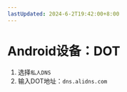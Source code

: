 ```yaml
---
lastUpdated: 2024-6-2T19:42:00+8:00
---
```


# Android设备：DOT

1. 选择```私人DNS```
2. 输入DOT地址：```dns.alidns.com```